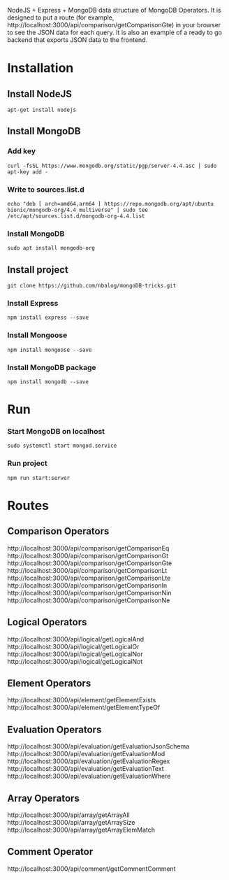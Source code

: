NodeJS + Express + MongoDB data structure of MongoDB Operators. It is designed to put a route (for example, http://localhost:3000/api/comparison/getComparisonGte) in your browser to see the JSON data for each query. It is also an example of a ready to go backend that exports JSON data to the frontend.  

# Installation
## Install NodeJS
``` apt-get install nodejs ``` 
## Install MongoDB 
### Add key
``` curl -fsSL https://www.mongodb.org/static/pgp/server-4.4.asc | sudo apt-key add - ``` 
### Write to sources.list.d
``` echo "deb [ arch=amd64,arm64 ] https://repo.mongodb.org/apt/ubuntu bionic/mongodb-org/4.4 multiverse" | sudo tee /etc/apt/sources.list.d/mongodb-org-4.4.list ```
### Install MongoDB
``` sudo apt install mongodb-org ```
## Install project
``` git clone https://github.com/nbalog/mongoDB-tricks.git ```
### Install Express
``` npm install express --save ```
### Install Mongoose  
``` npm install mongoose --save ```
### Install MongoDB package   
``` npm install mongodb --save ```

# Run
### Start MongoDB on localhost
``` sudo systemctl start mongod.service ```
### Run project  
``` npm run start:server ```  

# Routes
## Comparison Operators
http://localhost:3000/api/comparison/getComparisonEq  
http://localhost:3000/api/comparison/getComparisonGt  
http://localhost:3000/api/comparison/getComparisonGte  
http://localhost:3000/api/comparison/getComparisonLt  
http://localhost:3000/api/comparison/getComparisonLte  
http://localhost:3000/api/comparison/getComparisonIn  
http://localhost:3000/api/comparison/getComparisonNin  
http://localhost:3000/api/comparison/getComparisonNe

## Logical Operators
http://localhost:3000/api/logical/getLogicalAnd    
http://localhost:3000/api/logical/getLogicalOr    
http://localhost:3000/api/logical/getLogicalNor  
http://localhost:3000/api/logical/getLogicalNot  

## Element Operators
http://localhost:3000/api/element/getElementExists  
http://localhost:3000/api/element/getElementTypeOf  

## Evaluation Operators
http://localhost:3000/api/evaluation/getEvaluationJsonSchema  
http://localhost:3000/api/evaluation/getEvaluationMod  
http://localhost:3000/api/evaluation/getEvaluationRegex  
http://localhost:3000/api/evaluation/getEvaluationText  
http://localhost:3000/api/evaluation/getEvaluationWhere

## Array Operators
http://localhost:3000/api/array/getArrayAll  
http://localhost:3000/api/array/getArraySize  
http://localhost:3000/api/array/getArrayElemMatch  

## Comment Operator
http://localhost:3000/api/comment/getCommentComment  


